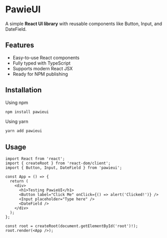 # PawieUI

A simple **React UI library** with reusable components like Button, Input, and DateField.

## Features

- Easy-to-use React components
- Fully typed with TypeScript
- Supports modern React JSX
- Ready for NPM publishing




## Installation

Using npm
```bash
npm install pawieui

```
Using yarn
```bash
yarn add pawieui

```

## Usage
```
import React from 'react';
import { createRoot } from 'react-dom/client';
import { Button, Input, DateField } from 'pawieui';

const App = () => {
  return (
    <div>
      <h1>Testing PawieUI</h1>
      <Button label="Click Me" onClick={() => alert('Clicked!')} />
      <Input placeholder="Type here" />
      <DateField />
    </div>
  );
};

const root = createRoot(document.getElementById('root')!);
root.render(<App />);
```

